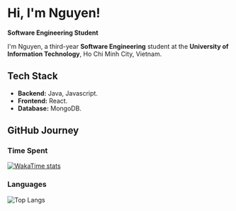 # Hi, I'm Nguyen!  

**Software Engineering Student**  

I'm Nguyen, a third-year **Software Engineering** student at the **University of Information Technology**, Ho Chi Minh City, Vietnam. 

## Tech Stack 
- **Backend:** Java, Javascript. 
- **Frontend:** React.
- **Database:** MongoDB.

## GitHub Journey  

### Time Spent  
[![WakaTime stats](https://github-readme-stats.vercel.app/api/wakatime?username=NguyenIsHere&layout=compact&theme=dracula)](https://github.com/anuraghazra/github-readme-stats)  

### Languages  
![Top Langs](https://github-readme-stats.vercel.app/api/top-langs/?username=NguyenIsHere&layout=compact&theme=dracula&langs_count=8)  
